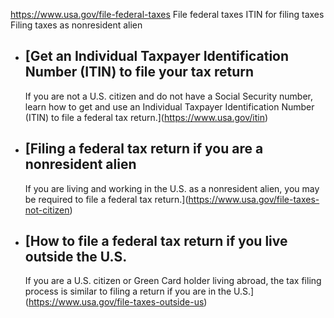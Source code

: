 

https://www.usa.gov/file-federal-taxes
File federal taxes
ITIN for filing taxes
Filing taxes as nonresident alien

* [Get an Individual Taxpayer Identification Number (ITIN) to file your tax return
  -------------------------------------------------------------------------------

  If you are not a U.S. citizen and do not have a Social Security number, learn how to get and use an Individual Taxpayer Identification Number (ITIN) to file a federal tax return.](https://www.usa.gov/itin)
* [Filing a federal tax return if you are a nonresident alien
  ----------------------------------------------------------

  If you are living and working in the U.S. as a nonresident alien, you may be required to file a federal tax return.](https://www.usa.gov/file-taxes-not-citizen)
* [How to file a federal tax return if you live outside the U.S.
  -------------------------------------------------------------

  If you are a U.S. citizen or Green Card holder living abroad, the tax filing process is similar to filing a return if you are in the U.S.](https://www.usa.gov/file-taxes-outside-us)
